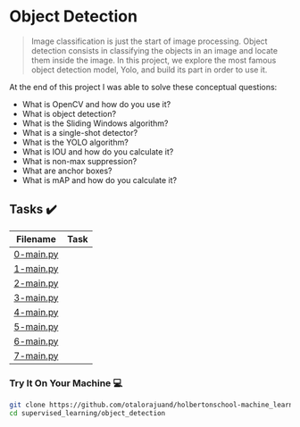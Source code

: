 # Object Detection

> Image classification is just the start of image processing. Object detection consists in classifying the objects in an image and locate them inside the image. In this project, we explore the most famous object detection model, Yolo, and build its part in order to use it.

At the end of this project I was able to solve these conceptual questions:

* What is OpenCV and how do you use it?
* What is object detection?
* What is the Sliding Windows algorithm?
* What is a single-shot detector?
* What is the YOLO algorithm?
* What is IOU and how do you calculate it?
* What is non-max suppression?
* What are anchor boxes?
* What is mAP and how do you calculate it?

## Tasks :heavy_check_mark:

| Filename | Task |
| ------ | ------------------------------------------------- | 
| [0-main.py](https://github.com/otalorajuand/holbertonschool-machine_learning/blob/main/supervised_learning/object_detection/0-yolo.py)|  | 
| [1-main.py](https://github.com/otalorajuand/holbertonschool-machine_learning/blob/main/supervised_learning/object_detection/1-yolo.py)|  | 
| [2-main.py](https://github.com/otalorajuand/holbertonschool-machine_learning/blob/main/supervised_learning/object_detection/2-yolo.py)|  | 
| [3-main.py](https://github.com/otalorajuand/holbertonschool-machine_learning/blob/main/supervised_learning/object_detection/3-yolo.py)|  | 
| [4-main.py](https://github.com/otalorajuand/holbertonschool-machine_learning/blob/main/supervised_learning/object_detection/4-yolo.py)|  | 
| [5-main.py](https://github.com/otalorajuand/holbertonschool-machine_learning/blob/main/supervised_learning/object_detection/5-yolo.py)|  | 
| [6-main.py](https://github.com/otalorajuand/holbertonschool-machine_learning/blob/main/supervised_learning/object_detection/6-yolo.py)|  | 
| [7-main.py](https://github.com/otalorajuand/holbertonschool-machine_learning/blob/main/supervised_learning/object_detection/7-yolo.py)|  | 


### Try It On Your Machine :computer:
```bash
git clone https://github.com/otalorajuand/holbertonschool-machine_learning.git
cd supervised_learning/object_detection
```